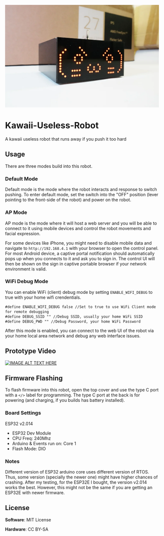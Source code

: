 ![](./img/image-20240703154158027.png) 

# Kawaii-Useless-Robot

A kawaii useless robot that runs away if you push it too hard

## Usage

There are three modes build into this robot. 

### Default Mode

Default mode is the mode where the robot interacts and response to switch pushing. To enter default mode, set the switch into the "OFF" position (lever pointing to the front-side of the robot) and power on the robot.

### AP Mode

AP mode is the mode where it will host a web server and you will be able to connect to it using mobile devices and control the robot movements and facial expression. 

For some devices like iPhone, you might need to disable mobile data and navigate to `http://192.168.4.1` with your browser to open the control panel. For most Android device, a captive portal notification should automatically pops up when you connects to it and ask you to sign in. The control UI will then be shown on the sign in captive portable browser if your network environment is valid.

### WiFi Debug Mode

You can enable WiFi (client) debug mode by setting `ENABLE_WIFI_DEBUG` to true with your home wifi crendentials.

```
#define ENABLE_WIFI_DEBUG false //Set to true to use WiFi Client mode for remote debugging
#define DEBUG_SSID "" //Debug SSID, usually your home WiFi SSID
#define DEBUG_PWD "" //Debug Password, your home WiFi Password
```

After this mode is enabled, you can connect to the web UI of the robot via your home local area network and debug any web interface issues.

## Prototype Video

[![IMAGE ALT TEXT HERE](https://img.youtube.com/vi/l38ngzytmJw/0.jpg)](https://youtu.be/l38ngzytmJw)



## Firmware Flashing

To flash firmware into this robot, open the top cover and use the type C port with a `</>` label for programming. The type C port at the back is for powering (and charging, if you builds has battery installed).



### Board Settings

ESP32 v2.014

- ESP32 Dev Module
- CPU Freq: 240Mhz
- Arduino & Events run on: Core 1
- Flash Mode: DIO

### Notes

Different version of ESP32 arduino core uses different version of RTOS. Thus, some version (specially the newer one) might have higher chances of crashing. After my testing, for the ESP32E I bought, the version v2.014 works the best. However, this might not be the same if you are getting an ESP32E with newer firmware.



## License

**Software**: MIT License

**Hardware**: CC BY-SA



